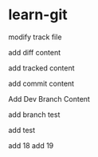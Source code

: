 # learn-git

modify track file

add diff content


add tracked content

add commit content

Add Dev Branch Content

add branch test

add test 

add 18
add 19
